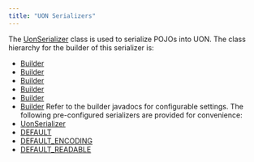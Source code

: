 ```yaml
---
title: "UON Serializers"
---
```


The [UonSerializer](../apidocs/org/apache/juneau/uon/UonSerializer.html) class is used to serialize POJOs into UON.
The class hierarchy for the builder of this serializer is:
- [Builder](../apidocs/org/apache/juneau/Context/Builder.html)
- [Builder](../apidocs/org/apache/juneau/BeanContextable/Builder.html)
- [Builder](../apidocs/org/apache/juneau/BeanTraverseContext/Builder.html)
- [Builder](../apidocs/org/apache/juneau/serializer/Serializer/Builder.html)
- [Builder](../apidocs/org/apache/juneau/serializer/WriterSerializer/Builder.html)
- [Builder](../apidocs/org/apache/juneau/uon/UonSerializer/Builder.html)
Refer to the builder javadocs for configurable settings.
The following pre-configured serializers are provided for convenience:
- [UonSerializer](../apidocs/org/apache/juneau/uon/UonSerializer.html)
- [DEFAULT](../apidocs/org/apache/juneau/uon/UonSerializer.html#DEFAULT)
- [DEFAULT_ENCODING](../apidocs/org/apache/juneau/uon/UonSerializer.html#DEFAULT_ENCODING)
- [DEFAULT_READABLE](../apidocs/org/apache/juneau/uon/UonSerializer.html#DEFAULT_READABLE)